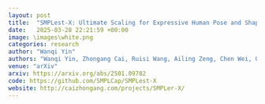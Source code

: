 ```yaml
---
layout: post
title:  "SMPLest-X: Ultimate Scaling for Expressive Human Pose and Shape Estimation"
date:   2025-03-28 22:21:59 +00:00
image: \images\white.png
categories: research
author: "Wanqi Yin"
authors: "Wanqi Yin, Zhongang Cai, Ruisi Wang, Ailing Zeng, Chen Wei, Qingping Sun, Haiyi Mei, Yanjun Wang, <strong>Hui En Pang</strong>, Mingyuan Zhang, Lei Zhang, Chen Change Loy, Atsushi Yamashita, Lei Yang, Ziwei Liu"
venue: "arXiv"
arxiv: https://arxiv.org/abs/2501.09782
code: https://github.com/SMPLCap/SMPLest-X
website: http://caizhongang.com/projects/SMPLer-X/
---
```

